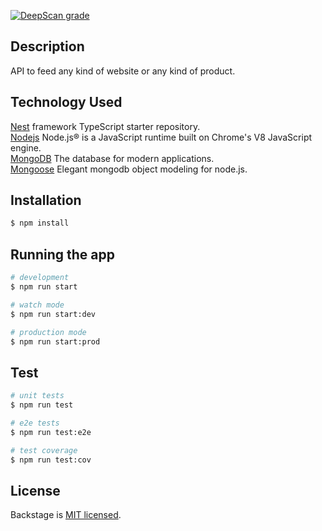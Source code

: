 [![DeepScan grade](https://deepscan.io/api/teams/5504/projects/7338/branches/72406/badge/grade.svg)](https://deepscan.io/dashboard#view=project&tid=5504&pid=7338&bid=72406)

## Description

API to feed any kind of website or any kind of product.

## Technology Used

[Nest](https://github.com/nestjs/nest) framework TypeScript starter repository.<br/>
[Nodejs](https://nodejs.org/en/) Node.js® is a JavaScript runtime built on Chrome's V8 JavaScript engine.<br/>
[MongoDB](https://www.mongodb.com/) The database for modern applications.<br/>
[Mongoose](https://mongoosejs.com/) Elegant mongodb object modeling for node.js.

## Installation

```bash
$ npm install
```

## Running the app

```bash
# development
$ npm run start

# watch mode
$ npm run start:dev

# production mode
$ npm run start:prod
```

## Test

```bash
# unit tests
$ npm run test

# e2e tests
$ npm run test:e2e

# test coverage
$ npm run test:cov
```

## License

Backstage is [MIT licensed](https://opensource.org/licenses/MIT).
